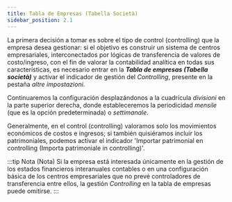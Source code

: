 ```yaml
---
title: Tabla de Empresas (Tabella Società)
sidebar_position: 2.1
---
```


La primera decisión a tomar es sobre el tipo de control (controlling) que la empresa desea gestionar: si el objetivo es construir un sistema de centros empresariales, interconectados por lógicas de transferencia de valores de costo/ingreso, con el fin de valorar la contabilidad analítica en todas sus características, es necesario entrar en la ***Tabla de empresas (Tabella società)*** y activar el indicador de gestión del *Controlling*, presente en la pestaña *altre impostazioni*.

Continuaremos la configuración desplazándonos a la cuadrícula *divisioni* en la parte superior derecha, donde estableceremos la periodicidad *mensile* (que es la opción predeterminada) o *settimanale*.

Generalmente, en el control (controlling) valoramos solo los movimientos económicos de costos e ingresos; si también quisiéramos incluir los patrimoniales, podemos activar el indicador 'Importar patrimonial en controlling (Importa patrimoniale in controlling)'.

:::tip Nota (Nota)
Si la empresa está interesada únicamente en la gestión de los estados financieros interanuales contables o en una configuración básica de los centros empresariales que no prevé controladores de transferencia entre ellos, la gestión *Controlling* en la tabla de empresas puede omitirse.
:::